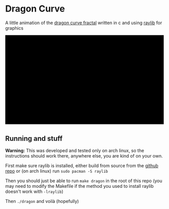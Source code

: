 # Dragon Curve
A little animation of the [dragon curve fractal](https://en.wikipedia.org/wiki/Dragon_curve) written in c and using [raylib](https://raylib.com) for graphics

![](dragon_curve.gif)

## Running and stuff
**Warning:** This was developed and tested only on arch linux, so the instructions should work there, anywhere else, you are kind of on your own.


First make sure raylib is installed, either build from source from the [github repo](https://github.com/raysan5/raylib) or (on arch linux) run `sudo pacman -S raylib`

Then you should just be able to run `make dragon` in the root of this repo (you may need to modify the Makefile if the method you used to install raylib doesn't work with `-lraylib`)

Then `./dragon` and voilà (hopefully)
